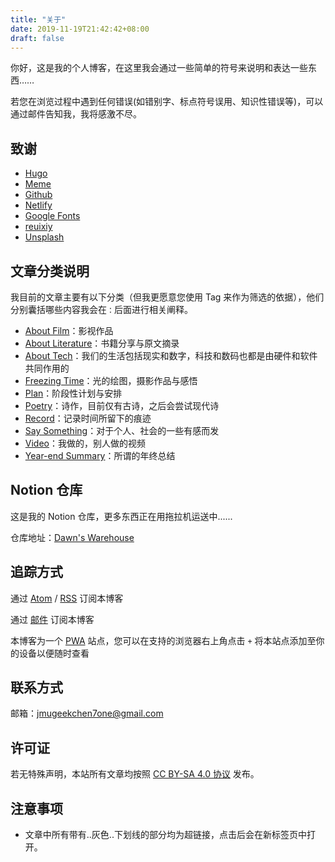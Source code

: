 ```yaml
---
title: "关于"
date: 2019-11-19T21:42:42+08:00
draft: false
---
```


你好，这是我的个人博客，在这里我会通过一些简单的符号来说明和表达一些东西……

若您在浏览过程中遇到任何错误(如错别字、标点符号误用、知识性错误等)，可以通过邮件告知我，我将感激不尽。

## 致谢

- [Hugo](https://gohugo.io/)
- [Meme](https://themes.gohugo.io/hugo-theme-meme/)
- [Github](https://github.com/)
- [Netlify](https://app.netlify.com/)
- [Google Fonts](https://fonts.google.com/)
- [reuixiy](https://io-oi.me/)
- [Unsplash](https://unsplash.com/)

## 文章分类说明

我目前的文章主要有以下分类（但我更愿意您使用 Tag 来作为筛选的依据），他们分别囊括哪些内容我会在`：`后面进行相关阐释。

- [About Film](https://dawner.top/categories/about-film/)：影视作品
- [About Literature](https://dawner.top/categories/about-literature/)：书籍分享与原文摘录
- [About Tech](https://dawner.top/categories/about-tech/)：我们的生活包括现实和数字，科技和数码也都是由硬件和软件共同作用的
- [Freezing Time](https://dawner.top/categories/freezing-time/)：光的绘图，摄影作品与感悟
- [Plan](https://dawner.top/categories/plan/)：阶段性计划与安排
- [Poetry](https://dawner.top/categories/poetry/)：诗作，目前仅有古诗，之后会尝试现代诗
- [Record](https://dawner.top/categories/record/)：记录时间所留下的痕迹
- [Say Something](https://dawner.top/categories/say-something/)：对于个人、社会的一些有感而发
- [Video](https://dawner.top/categories/video/)：我做的，别人做的视频
- [Year-end Summary](https://dawner.top/categories/year-end-summary/)：所谓的年终总结

## Notion 仓库

这是我的 Notion 仓库，更多东西正在用拖拉机运送中......

仓库地址：[Dawn's Warehouse](https://www.notion.so/imdawn/Dawn-s-Warehouse-f16d22567aa04496b4e8aa2a2df9ff58)

## 追踪方式

通过 [Atom](https://dawner.top/atom.xml) / [RSS](https://dawner.top/rss.xml) 订阅本博客

通过 [邮件](http://eepurl.com/gZ4Djv) 订阅本博客

本博客为一个 [PWA](https://web.dev/progressive-web-apps/) 站点，您可以在支持的浏览器右上角点击 `+` 将本站点添加至你的设备以便随时查看

## 联系方式

邮箱：[jmugeekchen7one@gmail.com](https://mail.google.com/mail/u/0/?view=cm&fs=1&tf=1&source=mailto&to=jmugeekchen7one@gmail.com)

##  许可证

若无特殊声明，本站所有文章均按照 [CC BY-SA 4.0 协议](https://creativecommons.org/licenses/by-sa/4.0/) 发布。

## 注意事项

* 文章中所有带有..灰色..下划线的部分均为超链接，点击后会在新标签页中打开。